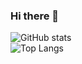 ### Hi there 👋

<!--
**TashanDuncan/tashanduncan** is a ✨ _special_ ✨ repository because its `README.md` (this file) appears on your GitHub profile.

Here are some ideas to get you started:

- 🔭 I’m currently working on ...
- 🌱 I’m currently learning ...
- 👯 I’m looking to collaborate on ...
- 🤔 I’m looking for help with ...
- 💬 Ask me about ...
- 📫 How to reach me: ...
- 😄 Pronouns: ...
- ⚡ Fun fact: ...
-->

![GitHub stats](https://github-readme-stats.vercel.app/api?username=tashanduncan&show_icons=true&theme=react)
<br />
![Top Langs](https://github-readme-stats.vercel.app/api/top-langs/?username=tashanduncan&theme=react)

